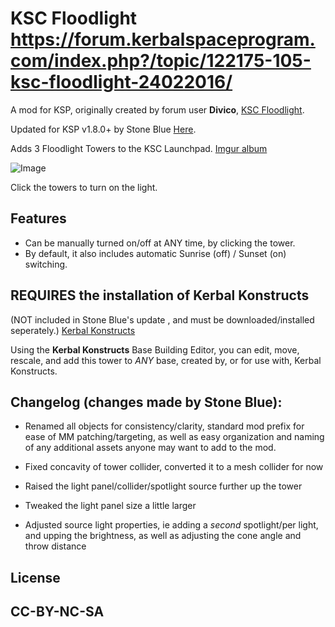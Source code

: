# KSC Floodlight  https://forum.kerbalspaceprogram.com/index.php?/topic/122175-105-ksc-floodlight-24022016/

A mod for KSP, originally created by forum user **Divico**, [KSC Floodlight](https://forum.kerbalspaceprogram.com/index.php?/topic/122175-105-ksc-floodlight-24022016/).


Updated for KSP v1.8.0+ by Stone Blue [Here](https://github.com/StoneBlue/KSC-Floodlights/releases).


Adds 3 Floodlight Towers to the KSC Launchpad. [Imgur album](https://imgur.com/a/ePE5cjV)


![Image](https://i.imgur.com/7vnIfKe.png)


Click the towers to turn on the light. 

## Features
* Can be manually turned on/off at ANY time, by clicking the tower.
* By default, it also includes automatic Sunrise (off) / Sunset (on) switching.

## REQUIRES the installation of Kerbal Konstructs
(NOT included in Stone Blue's update , and must be downloaded/installed seperately.) [Kerbal Konstructs](https://forum.kerbalspaceprogram.com/index.php?/topic/151818-181-kerbal-konstructs-18115-15dec2019/)

Using the **Kerbal Konstructs** Base Building Editor, you can edit, move, rescale, and add this tower to *ANY* base,
 created by, or for use with, Kerbal Konstructs.

## Changelog (changes made by Stone Blue):
* Renamed all objects for consistency/clarity, standard mod prefix for ease of MM patching/targeting, as well as easy organization and naming of any additional assets anyone may want to add to the mod.

* Fixed concavity of tower collider, converted it to a mesh collider for now

* Raised the light panel/collider/spotlight source further up the tower

* Tweaked the light panel size a little larger

* Adjusted source light properties, ie adding a *second* spotlight/per light, and upping the brightness, as well as adjusting the cone angle and throw distance 

## License
## CC-BY-NC-SA